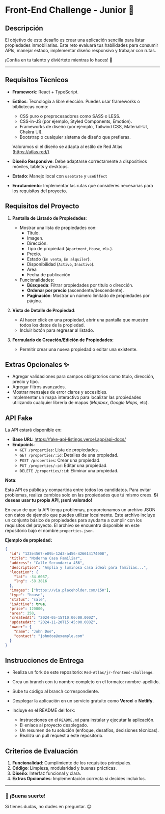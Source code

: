 # Front-End Challenge - Junior 🚀

## Descripción

El objetivo de este desafío es crear una aplicación sencilla para listar propiedades inmobiliarias. Este reto evaluará tus habilidades para consumir APIs, manejar estado, implementar diseño responsivo y trabajar con rutas.

¡Confía en tu talento y diviértete mientras lo haces! 🌟

---

## Requisitos Técnicos

- **Framework**: React + TypeScript.
- **Estilos**: Tecnología a libre elección. Puedes usar frameworks o bibliotecas como:

  - CSS puro o preprocesadores como SASS o LESS.
  - CSS-in-JS (por ejemplo, Styled Components, Emotion).
  - Frameworks de diseño (por ejemplo, Tailwind CSS, Material-UI, Chakra UI).
  - Bootstrap o cualquier sistema de diseño que prefieras.

  Valoramos si el diseño se adapta al estilo de Red Atlas (https://atlas.red/).

- **Diseño Responsive**: Debe adaptarse correctamente a dispositivos móviles, tablets y desktops.
- **Estado**: Manejo local con `useState` y `useEffect`
- **Enrutamiento**: Implementar las rutas que consideres necesarias para los requisitos del proyecto.

## Requisitos del Proyecto

1. **Pantalla de Listado de Propiedades**:

   - Mostrar una lista de propiedades con:
     - Título.
     - Imagen.
     - Dirección.
     - Tipo de propiedad (`Apartment`, `House`, etc.).
     - Precio.
     - Estado (`En venta`, `En alquiler`).
     - Disponibilidad (`Activo`, `Inactivo`).
     - Area
     - Fecha de publicación
   - Funcionalidades:
     - **Búsqueda**: Filtrar propiedades por titulo o dirección.
     - **Ordenar por precio** (ascendente/descendente).
     - **Paginación**: Mostrar un número limitado de propiedades por página.

2. **Vista de Detalle de Propiedad**:

   - Al hacer click en una propiedad, abrir una pantalla que muestre todos los datos de la propiedad.
   - Incluir botón para regresar al listado.

3. **Formulario de Creación/Edición de Propiedades**:
   - Permitir crear una nueva propiedad o editar una existente.

## Extras Opcionales ✨

- Agregar validaciones para campos obligatorios como título, dirección, precio y tipo.
- Agregar filtros avanzados.
- Mostrar mensajes de error claros y accesibles.
- Implementar un mapa interactivo para localizar las propiedades utilizando cualquier librería de mapas (_Mapbox_, _Google Maps_, etc).

## API Fake

La API estará disponible en:

- **Base URL**: https://fake-api-listings.vercel.app/api-docs/
- **Endpoints**:
  - `GET /properties`: Lista de propiedades.
  - `GET /properties/:id`: Detalles de una propiedad.
  - `POST /properties`: Crear una propiedad.
  - `PUT /properties/:id`: Editar una propiedad.
  - `DELETE /properties/:id`: Eliminar una propiedad.

**Nota:**

Esta API es pública y compartida entre todos los candidatos. Para evitar problemas, realiza cambios solo en las propiedades que tú mismo crees. **Si deseas usar tu propia API, ¡será valorado!**

En caso de que la API tenga problemas, proporcionamos un archivo JSON con datos de ejemplo que puedes utilizar localmente. Este archivo incluye un conjunto básico de propiedades para ayudarte a cumplir con los requisitos del proyecto.
El archivo se encuentra disponible en este repositorio bajo el nombre `properties.json`.

**Ejemplo de propiedad:**

```json
{
  "id": "123e4567-e89b-12d3-a456-426614174000",
  "title": "Moderna Casa Familiar",
  "address": "Calle Secundaria 456",
  "description": "Amplia y luminosa casa ideal para familias...",
  "location": {
    "lat": -34.6037,
    "lng": -58.3816
  },
  "images": ["https://via.placeholder.com/150"],
  "type": "house",
  "status": "sale",
  "isActive": true,
  "price": 120000,
  "area": 250,
  "createdAt": "2024-05-15T10:00:00.000Z",
  "updatedAt": "2024-11-20T15:45:00.000Z",
  "owner": {
    "name": "John Doe",
    "contact": "johndoe@example.com"
  }
}
```

## Instrucciones de Entrega

- Realiza un fork de este repositorio: `Red-Atlas/jr-frontend-challenge`.
- Crea un branch con tu nombre completo en el formato: nombre-apellido.
- Sube tu código al branch correspondiente.
- Desplegar la aplicación en un servicio gratuito como **Vercel** o **Netlify**.

- Incluye en el README del fork:
  - instrucciones en el `README.md` para instalar y ejecutar la aplicación.
  - El enlace al proyecto desplegado.
  - Un resumen de tu solución (enfoque, desafíos, decisiones técnicas).
  - Realiza un pull request a este repositorio.

## Criterios de Evaluación

1. **Funcionalidad**: Cumplimiento de los requisitos principales.
2. **Código**: Limpieza, modularidad y buenas prácticas.
3. **Diseño**: Interfaz funcional y clara.
4. **Extras Opcionales**: Implementación correcta si decides incluirlos.

---

### 🚀 ¡Buena suerte!

Si tienes dudas, no dudes en preguntar. 😊
